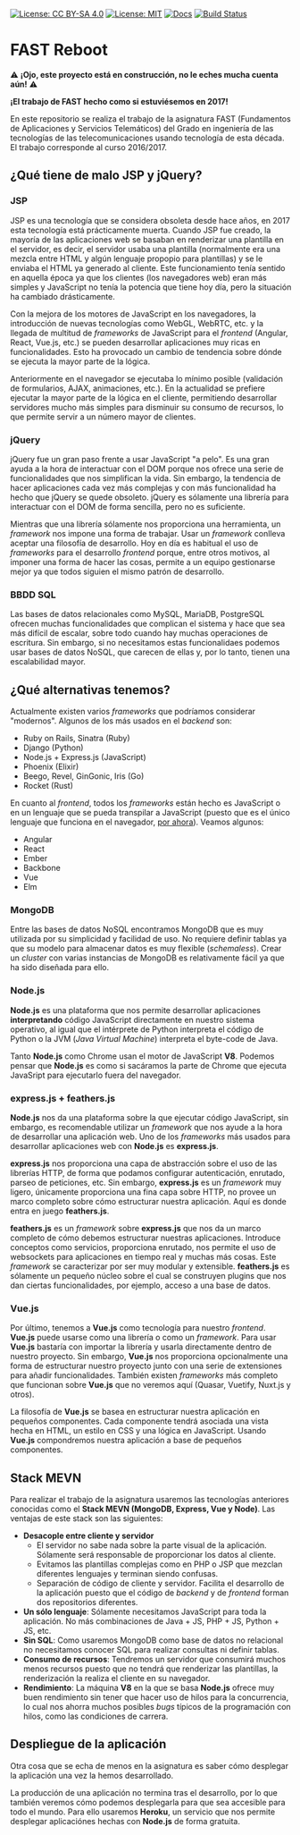 [![License: CC BY-SA 4.0](https://img.shields.io/badge/License-CC%20BY--SA%204.0-lightgrey.svg)](https://creativecommons.org/licenses/by-sa/4.0/)
[![License: MIT](https://img.shields.io/badge/License-MIT-yellow.svg)](https://opensource.org/licenses/MIT)
[![Docs](https://img.shields.io/badge/Documento-Trabajo-blue.svg)](https://bigomby.github.io/trabajo-fast-reboot/)
[![Build Status](https://travis-ci.org/Bigomby/trabajo-fast-reboot.svg?branch=master)](https://travis-ci.org/Bigomby/trabajo-fast-reboot)

# FAST Reboot

:warning: **¡Ojo, este proyecto está en construcción, no le eches mucha cuenta aún!** :warning:

**¡El trabajo de FAST hecho como si estuviésemos en 2017!**

En este repositorio se realiza el trabajo de la asignatura FAST (Fundamentos de Aplicaciones y
Servicios Telemáticos) del Grado en ingeniería de las tecnologías de las telecomunicaciones usando
tecnología de esta década. El trabajo corresponde al curso 2016/2017.

## ¿Qué tiene de malo JSP y jQuery?

### JSP

JSP es una tecnología que se considera obsoleta desde hace años, en 2017 esta tecnología está
prácticamente muerta. Cuando JSP fue creado, la mayoría de las aplicaciones web se basaban en
renderizar una plantilla en el servidor, es decir, el servidor usaba una plantilla (normalmente era
una mezcla entre HTML y algún lenguaje propopio para plantillas) y se le enviaba el HTML ya generado
al cliente. Este funcionamiento tenía sentido en aquella época ya que los clientes (los navegadores
web) eran más simples y JavaScript no tenía la potencia que tiene hoy día, pero la situación ha
cambiado drásticamente.

Con la mejora de los motores de JavaScript en los navegadores, la introducción de nuevas tecnologías
como WebGL, WebRTC, etc. y la llegada de multitud de _frameworks_ de JavaScript para el _frontend_
(Angular, React, Vue.js, etc.) se pueden desarrollar aplicaciones muy ricas en funcionalidades. Esto
ha provocado un cambio de tendencia sobre dónde se ejecuta la mayor parte de la lógica.

Anteriormente en el navegador se ejecutaba lo mínimo posible (validación de formularios, AJAX,
animaciones, etc.). En la actualidad se prefiere ejecutar la mayor parte de la lógica en el cliente,
permitiendo desarrollar servidores mucho más simples para disminuir su consumo de recursos, lo que
permite servir a un número mayor de clientes.

### jQuery

jQuery fue un gran paso frente a usar JavaScript "a pelo". Es una gran ayuda a la hora de
interactuar con el DOM porque nos ofrece una serie de funcionalidades que nos simplifican la vida.
Sin embargo, la tendencia de hacer aplicaciones cada vez más complejas y con más funcionalidad ha
hecho que jQuery se quede obsoleto. jQuery es sólamente una librería para interactuar con el DOM de
forma sencilla, pero no es suficiente.

Mientras que una librería sólamente nos proporciona una herramienta, un _framework_ nos impone una
forma de trabajar. Usar un _framework_ conlleva aceptar una filosofía de desarrollo. Hoy en día es
habitual el uso de _frameworks_ para el desarrollo _frontend_ porque, entre otros motivos, al
imponer una forma de hacer las cosas, permite a un equipo gestionarse mejor ya que todos siguien el
mismo patrón de desarrollo.

### BBDD SQL

Las bases de datos relacionales como MySQL, MariaDB, PostgreSQL ofrecen muchas funcionalidades que
complican el sistema y hace que sea más difícil de escalar, sobre todo cuando hay muchas operaciones
de escritura. Sin embargo, si no necesitamos estas funcionalidaes podemos usar bases de datos NoSQL,
que carecen de ellas y, por lo tanto, tienen una escalabilidad mayor.

## ¿Qué alternativas tenemos?

Actualmente existen varios _frameworks_ que podríamos considerar "modernos". Algunos de los más
usados en el _backend_ son:

* Ruby on Rails, Sinatra (Ruby)
* Django (Python)
* Node.js + Express.js (JavaScript)
* Phoenix (Elixir)
* Beego, Revel, GinGonic, Iris (Go)
* Rocket (Rust)

En cuanto al _frontend_, todos los _frameworks_ están hecho es JavaScript o en un lenguaje que se
pueda transpilar a JavaScript (puesto que es el único lenguaje que funciona en el navegador,
[por ahora](http://webassembly.org/)). Veamos algunos:

* Angular
* React
* Ember
* Backbone
* Vue
* Elm

### MongoDB

Entre las bases de datos NoSQL encontramos MongoDB que es muy utilizada por su simplicidad y
facilidad de uso. No requiere definir tablas ya que su modelo para almacenar datos es muy flexible
(_schemaless_). Crear un _cluster_ con varias instancias de MongoDB es relativamente fácil ya que ha
sido diseñada para ello.

### Node.js

**Node.js** es una plataforma que nos permite desarrollar aplicaciones **interpretando** código
JavaScript directamente en nuestro sistema operativo, al igual que el intérprete de Python
interpreta el código de Python o la JVM (_Java Virtual Machine_) interpreta el byte-code de Java.

Tanto **Node.js** como Chrome usan el motor de JavaScript **V8**. Podemos pensar que **Node.js** es
como si sacáramos la parte de Chrome que ejecuta JavaSript para ejecutarlo fuera del navegador.

### express.js + feathers.js

**Node.js** nos da una plataforma sobre la que ejecutar código JavaScript, sin embargo, es
recomendable utilizar un _framework_ que nos ayude a la hora de desarrollar una aplicación web. Uno
de los _frameworks_ más usados para desarrollar aplicaciones web con **Node.js** es **express.js**.

**express.js** nos proporciona una capa de abstracción sobre el uso de las librerías HTTP, de forma
que podamos configurar autenticación, enrutado, parseo de peticiones, etc. Sin embargo,
**express.js** es un _framework_ muy ligero, únicamente proporciona una fina capa sobre HTTP, no
provee un marco completo sobre cómo estructurar nuestra aplicación. Aquí es donde entra en juego
**feathers.js**.

**feathers.js** es un _framework_ sobre **express.js** que nos da un marco completo de cómo debemos
estructurar nuestras aplicaciones. Introduce conceptos como servicios, proporciona enrutado, nos
permite el uso de websockets para aplicaciones en tiempo real y muchas más cosas. Este _framework_
se caracterizar por ser muy modular y extensible. **feathers.js** es sólamente un pequeño núcleo
sobre el cual se construyen plugins que nos dan ciertas funcionalidades, por ejemplo, acceso a una
base de datos.

### Vue.js

Por último, tenemos a **Vue.js** como tecnología para nuestro _frontend_. **Vue.js** puede usarse
como una librería o como un _framework_. Para usar **Vue.js** bastaría con importar la librería y
usarla directamente dentro de nuestro proyecto. Sin embargo, **Vue.js** nos proporciona
opcionalmente una forma de estructurar nuestro proyecto junto con una serie de extensiones para
añadir funcionalidades. También existen _frameworks_ más completo que funcionan sobre **Vue.js** que
no veremos aquí (Quasar, Vuetify, Nuxt.js y otros).

La filosofía de **Vue.js** se basea en estructurar nuestra aplicación en pequeños componentes. Cada
componente tendrá asociada una vista hecha en HTML, un estilo en CSS y una lógica en JavaScript.
Usando **Vue.js** compondremos nuestra aplicación a base de pequeños componentes.

## Stack MEVN

Para realizar el trabajo de la asignatura usaremos las tecnologías anteriores conocidas como el
**Stack MEVN (MongoDB, Express, Vue y Node)**. Las ventajas de este stack son las siguientes:

* **Desacople entre cliente y servidor**
  * El servidor no sabe nada sobre la parte visual de la aplicación. Sólamente será responsable de
    proporcionar los datos al cliente.
  * Evitamos las plantillas complejas como en PHP o JSP que mezclan diferentes lenguajes y terminan
    siendo confusas.
  * Separación de código de cliente y servidor. Facilita el desarrollo de la aplicación puesto que
    el código de _backend_ y de _frontend_ forman dos repositorios diferentes.
* **Un sólo lenguaje**: Sólamente necesitamos JavaScript para toda la aplicación. No más
  combinaciones de Java + JS, PHP + JS, Python + JS, etc.
* **Sin SQL**: Como usaremos MongoDB como base de datos no relacional no necesitamos conocer SQL
  para realizar consultas ni definir tablas.
* **Consumo de recursos**: Tendremos un servidor que consumirá muchos menos recursos puesto que no
  tendrá que renderizar las plantillas, la renderización la realiza el cliente en su navegador.
* **Rendimiento**: La máquina **V8** en la que se basa **Node.js** ofrece muy buen rendimiento sin
  tener que hacer uso de hilos para la concurrencia, lo cual nos ahorra muchos posibles _bugs_
  típicos de la programación con hilos, como las condiciones de carrera.

## Despliegue de la aplicación

Otra cosa que se echa de menos en la asignatura es saber cómo desplegar la aplicación una vez la
hemos desarrollado.

La producción de una aplicación no termina tras el desarrollo, por lo que también veremos cómo
podemos desplegarla para que sea accesible para todo el mundo. Para ello usaremos **Heroku**, un
servicio que nos permite desplegar aplicaciónes hechas con **Node.js** de forma gratuita.
